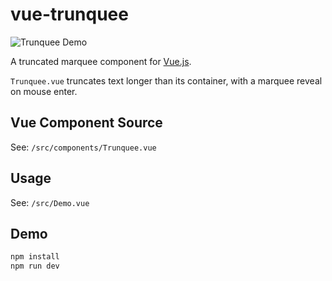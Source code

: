 # vue-trunquee

![Trunquee Demo](https://i.imgur.com/rggXkO7.gif)

A truncated marquee component for [Vue.js](http://vuejs.org/).

`Trunquee.vue` truncates text longer than its container, with a marquee reveal on mouse enter.

## Vue Component Source

See: `/src/components/Trunquee.vue`

## Usage

See: `/src/Demo.vue`

## Demo

``` bash
npm install
npm run dev
```
